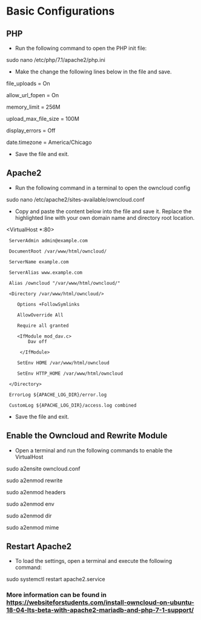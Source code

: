 # Basic Configurations

## PHP

* Run the following command to open the PHP init file:

sudo nano /etc/php/7.1/apache2/php.ini

* Make the change the following lines below in the file and save.

file_uploads = On

allow_url_fopen = On

memory_limit = 256M

upload_max_file_size = 100M

display_errors = Off

date.timezone = America/Chicago


* Save the file and exit.

## Apache2

* Run the following command in a terminal to open the owncloud config

sudo nano /etc/apache2/sites-available/owncloud.conf

* Copy and paste the content below into the file and save it. Replace the highlighted line with your own domain name and directory root location.

<VirtualHost *:80>

     ServerAdmin admin@example.com
     
     DocumentRoot /var/www/html/owncloud/
     
     ServerName example.com
     
     ServerAlias www.example.com
     
     Alias /owncloud "/var/www/html/owncloud/"
     
     <Directory /var/www/html/owncloud/>
        
        Options +FollowSymlinks
        
        AllowOverride All
        
        Require all granted
        
        <IfModule mod_dav.c>
            Dav off
          
         </IfModule>
        
        SetEnv HOME /var/www/html/owncloud
        
        SetEnv HTTP_HOME /var/www/html/owncloud
     
     </Directory>
     
     ErrorLog ${APACHE_LOG_DIR}/error.log
     
     CustomLog ${APACHE_LOG_DIR}/access.log combined
</VirtualHost>



* Save the file and exit.

## Enable the Owncloud and Rewrite Module

* Open a terminal and run the following commands to enable the VirtualHost

sudo a2ensite owncloud.conf

sudo a2enmod rewrite

sudo a2enmod headers

sudo a2enmod env

sudo a2enmod dir

sudo a2enmod mime


## Restart Apache2

* To load the settings, open a terminal and execute the following command:

sudo systemctl restart apache2.service

### More information can be found in https://websiteforstudents.com/install-owncloud-on-ubuntu-18-04-lts-beta-with-apache2-mariadb-and-php-7-1-support/

